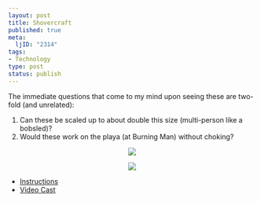 ```yaml
--- 
layout: post
title: Shovercraft
published: true
meta: 
  ljID: "2314"
tags: 
- Technology
type: post
status: publish
---
```

The immediate questions that come to my mind upon seeing these are two-fold (and unrelated):
<ol>
	<li>Can these be scaled up to about double this size (multi-person like a bobsled)?</li>
	<li>Would these work on the playa (at Burning Man) without choking?</li>
</ol>
<p align="center"><a href="http://www.flickr.com/photo_zoom.gne?id=307434721&size=m&context=pool-69453349@N00"><img src="http://static.flickr.com/119/307434721_d11cd83c90.jpg" /></a></p>
<p align="center"><a href="http://www.flickr.com/photo_zoom.gne?id=307435318&size=m&context=pool-69453349@N00"><img src="http://static.flickr.com/109/307435318_ef884aba1e.jpg" /></a></p>

<ul>
	<li><a href="http://www.makezine.com/blog/archive/2006/12/homemade_hoverc.html">Instructions</a></li>
	<li><a href="http://www.makezine.com/blog/archive/2006/12/shovercraft_wee.html">Video Cast</a></li>
</ul>
